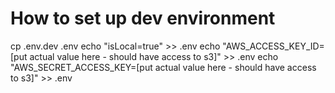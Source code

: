 # How to set up dev environment
cp .env.dev .env
echo "isLocal=true" >> .env
echo "AWS_ACCESS_KEY_ID=[put actual value here - should have access to s3]" >> .env
echo "AWS_SECRET_ACCESS_KEY=[put actual value here - should have access to s3]" >> .env

